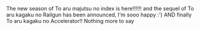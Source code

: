The new season of To aru majutsu no index is here!!!!!! and the sequel of 
To aru kagaku no Railgun has been announced, I'm sooo happy :')
AND finally To aru kagaku no Accelerator!!
Nothing more to say
